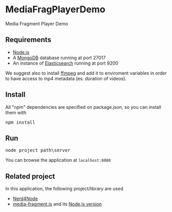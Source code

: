 MediaFragPlayerDemo
===================

Media Fragment Player Demo

## Requirements

* [Node.js](http://www.nodejs.org/)
* A [MongoDB](http://www.mongodb.org) database running at port 27017
* An instance of [Elasticsearch](http://www.elasticsearch.org) running at port 9200

We suggest also to install [ffmpeg](https://www.ffmpeg.org/) and add it to enviroment variables in order to have access to mp4 metadata (es. duration of videos).

## Install

All "npm" dependencies are specified on package.json, so you can install them with 
<pre>npm install</pre>

## Run

<pre>node project_path\server</pre>

You can browse the application at <code>localhost:8080</code>


## Related project

In this application, the following project/library are used

* [Nerd4Node](https://github.com/giusepperizzo/nerd4node)
* [media-fragment.js](https://github.com/tomayac/Media-Fragments-URI) and its [Node.js version](https://github.com/pasqLisena/node-mediafragment)
